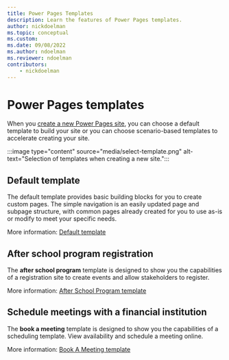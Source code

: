```yaml
---
title: Power Pages Templates
description: Learn the features of Power Pages templates.
author: nickdoelman
ms.topic: conceptual
ms.custom: 
ms.date: 09/08/2022
ms.author: ndoelman
ms.reviewer: ndoelman
contributors:
    - nickdoelman
---
```


# Power Pages templates

When you [create a new Power Pages site](../getting-started/create-manage.md), you can choose a default template to build your site or you can choose scenario-based templates to accelerate creating your site.

:::image type="content" source="media/select-template.png" alt-text="Selection of templates when creating a new site.":::

## Default template

The default template provides basic building blocks for you to create custom pages. The simple navigation is an easily updated page and subpage structure, with common pages already created for you to use as-is or modify to meet your specific needs.

More information: [Default template](default-template.md)

## After school program registration

The **after school program** template is designed to show you the capabilities of a registration site to create events and allow stakeholders to register.

More information: [After School Program template](after-school.md)

## Schedule meetings with a financial institution

The **book a meeting** template is designed to show you the capabilities of a scheduling template. View availability and schedule a meeting online. 

More information: [Book A Meeting template](book-a-meeting.md)
